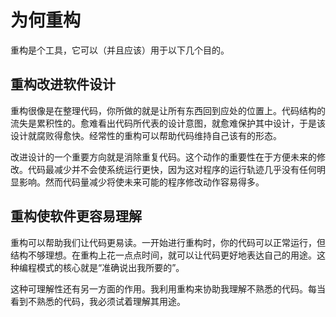 # 为何重构

重构是个工具，它可以（并且应该）用于以下几个目的。

## 重构改进软件设计

重构很像是在整理代码，你所做的就是让所有东西回到应处的位置上。代码结构的流失是累积性的。愈难看出代码所代表的设计意图，就愈难保护其中设计，于是该设计就腐败得愈快。经常性的重构可以帮助代码维持自己该有的形态。

改进设计的一个重要方向就是消除重复代码。这个动作的重要性在于方便未来的修改。代码最减少并不会使系统运行更快，因为这对程序的运行轨迹几乎没有任何明显影响。然而代码量减少将使未来可能的程序修改动作容易得多。

## 重构使软件更容易理解

重构可以帮助我们让代码更易读。一开始进行重构时，你的代码可以正常运行，但结构不够理想。在重构上花一点点时间，就可以让代码更好地表达自己的用途。这种编程模式的核心就是“准确说出我所要的”。

这种可理解性还有另一方面的作用。我利用重构来协助我理解不熟悉的代码。每当看到不熟悉的代码，我必须试着理解其用途。